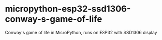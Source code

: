 # micropython-esp32-ssd1306-conway-s-game-of-life
Conway's game of life in MicroPython, runs on ESP32 with SSD1306 display
